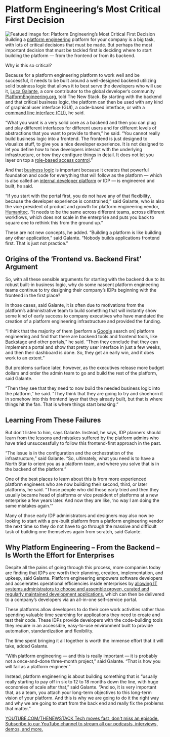 # Platform Engineering’s Most Critical First Decision
![Featued image for: Platform Engineering’s Most Critical First Decision](https://cdn.thenewstack.io/media/2024/10/75c83f97-getty-images-nfv7cca-vwy-unsplash-1024x683.jpg)
Building a [platform engineering](https://thenewstack.io/platform-engineering/) platform for your company is a big task, with lots of critical decisions that must be made. But perhaps the most important decision that must be tackled first is deciding where to start building the platform — from the frontend or from its backend.

Why is this so critical?

Because for a platform engineering platform to work well and be successful, it needs to be built around a well-designed backend utilizing solid business logic that allows it to best serve the developers who will use it, [Luca Galante](https://www.linkedin.com/in/luca-galante/), a core contributor to the global developer’s community [PlatformEngineering.org](https://platformengineering.org/), told The New Stack. By starting with the backend and that critical business logic, the platform can then be used with any kind of graphical user interface (GUI), a code-based interface, or with a [command line interface (CLI)](https://thenewstack.io/tns-linux-sb00-3-understand-the-linux-command-line/), he said.

“What you want is a very solid core as a backend and then you can plug and play different interfaces for different users and for different levels of abstractions that you want to provide to them,” he said. “You cannot really build business logic into a frontend. The frontend is just designed to visualize stuff, to give you a nice developer experience. It is not designed to let you define how to how developers interact with the underlying infrastructure, or how they configure things in detail. It does not let you layer on top a [role-based access control](https://thenewstack.io/3-frameworks-for-role-based-access-control/).”

And that [business logic](https://thenewstack.io/web-developers-not-moving-more-business-logic-to-the-client/) is important because it creates that powerful foundation and code for everything that will follow as the platform — which is also called an [internal developer platform](https://thenewstack.io/internal-developer-platform-vs-internal-developer-portal-whats-up/) or IDP — is engineered and built, he said.

“If you start with the portal first, you do not have any of that flexibility, because the developer experience is constrained,” said Galante, who is also the vice president of product and growth for platform engineering vendor, [Humanitec](https://humanitec.com/). “It needs to be the same across different teams, across different workflows, which does not scale in the enterprise and puts you back to square one to rethink this from the ground up.”

These are not new concepts, he added. “Building a platform is like building any other application,” said Galante. “Nobody builds applications frontend first. That is just not practice.”

## Origins of the ‘Frontend vs. Backend First’ Argument
So, with all these sensible arguments for starting with the backend due to its robust built-in business logic, why do some nascent platform engineering teams continue to try designing their company’s IDPs beginning with the frontend in the first place?

In those cases, said Galante, it is often due to motivations from the platform’s administrative team to build something that will instantly show some kind of early success to company executives who have mandated the creation of a platform engineering infrastructure and provided the funding.

“I think that the majority of them [perform a [Google](https://cloud.google.com/?utm_content=inline+mention) search on] platform engineering and find that there are backend tools and frontend tools, like [Backstage](https://thenewstack.io/spotifys-backstage-roadmap-aims-to-speed-up-adoption/) and other portals,” he said. “Then they conclude that they can implement a portal and show that pretty user interface in just a few weeks, and then their dashboard is done. So, they get an early win, and it does work to an extent.”

But problems surface later, however, as the executives release more budget dollars and order the admin team to go and build the rest of the platform, said Galante.

“Then they see that they need to now build the needed business logic into the platform,” he said. “They think that they are going to try and shoehorn it in somehow into this frontend layer that they already built, but that is where things hit the fan. That is where things start breaking.”

## Learning From These Failures
But don’t listen to him, says Galante. Instead, he says, IDP planners should learn from the lessons and mistakes suffered by the platform admins who have tried unsuccessfully to follow this frontend-first approach in the past.

“The issue is in the configuration and the orchestration of the infrastructure,” said Galante. “So, ultimately, what you need is to have a North Star to orient you as a platform team, and where you solve that is in the backend of the platform.”

One of the best places to learn about this is from more experienced platform engineers who are now building their second, third, or later platforms, he said. “Those people who did those early tried and then they usually became head of platforms or vice president of platforms at a new enterprise a few years later. And now they are like, ‘no way I am doing the same mistakes again.’”

Many of those early IDP administrators and designers may also now be looking to start with a pre-built platform from a platform engineering vendor the next time so they do not have to go through the massive and difficult task of building one themselves again from scratch, said Galante.

## Why Platform Engineering – From the Backend – Is Worth the Effort for Enterprises
Despite all the pains of going through this process, more companies today are finding that IDPs are worth their planning, creation, implementation, and upkeep, said Galante. Platform engineering empowers software developers and accelerates operational efficiencies inside enterprises by [allowing IT systems administrators to choose and assemble proven, curated and regularly maintained development applications](https://thenewstack.io/platform-engineering-it-is-all-about-the-tooling/), which can then be delivered to a company’s developers via an all-in-one self-service portal.

These platforms allow developers to do their core work activities rather than spending valuable time searching for applications they need to create and test their code. These IDPs provide developers with the code-building tools they require in an accessible, easy-to-use environment built to provide automation, standardization and flexibility.

The time spent bringing it all together is worth the immense effort that it will take, added Galante.

“With platform engineering — and this is really important — it is probably not a once-and-done three-month project,” said Galante. “That is how you will fail as a platform engineer.”

Instead, platform engineering is about building something that is “usually really starting to pay off in six to 12 to 18 months down the line, with huge economies of scale after that,” said Galante. “And so, it is very important that, as a team, you attach your long-term objectives to this long-term vision of your platform. And this is why we are going to do it the right way and why we are going to start from the back end and really fix the problems that matter.”

[
YOUTUBE.COM/THENEWSTACK
Tech moves fast, don't miss an episode. Subscribe to our YouTube
channel to stream all our podcasts, interviews, demos, and more.
](https://youtube.com/thenewstack?sub_confirmation=1)